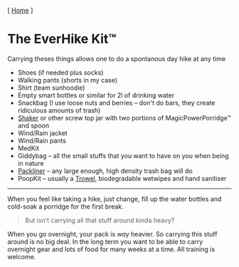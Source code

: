 \[ [Home](/) \]

# The EverHike Kit™

Carrying theses things allows one to do a spontanous day hike at any time

- Shoes (if needed plus socks)
- Walking pants (shorts in my case)
- Shirt (team sunhoodie)
- Empty smart bottles or similar for 2l of drinking water
- Snackbag (I use loose nuts and berries – don't do bars, they create ridiculous amounts of trash)
- [Shaker](https://www.amazon.de/-/en/Protein-Function-Infusion-Strainer-Quality/dp/B0851F3QDZ/) or other screw top jar with two portions of MagicPowerPorridge™ and spoon
- Wind/Rain jacket
- Wind/Rain pants
- MedKit
- Giddybag – all the small stuffs that you want to have on you when being in nature
- [Packliner](https://www.litesmith.com/nylofume-pack-liner-bags/) – any large enough, high density trash bag will do
- PoopKit – usually a [Trowel](https://www.lowergear.com/backpacking-trowel-for-backpacking-sanitation), biodegradable wetwipes and hand sanitiser

---

When you feel like taking a hike, just change, fill up the water bottles and cold-soak a porridge for the first break.

> But isn't carrying all that stuff around kinda heavy?

When you go overnight, your pack is *way* heavier. So carrying this stuff around is no big deal. In the long term you want to be able to carry overnight gear and lots of food for many weeks at a time. All training is welcome.

<style> .markdown-body h1:first-of-type { display: none; } a { text-decoration: underline; } .markdown-body { max-width: 42em; } <style>
